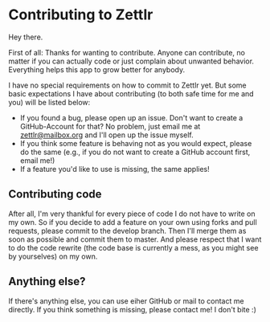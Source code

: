 # Contributing to Zettlr

Hey there.

First of all: Thanks for wanting to contribute. Anyone can contribute, no matter if you can actually code or just complain about unwanted behavior. Everything helps this app to grow better for anybody.

I have no special requirements on how to commit to Zettlr yet. But some basic expectations I have about contributing (to both safe time for me and you) will be listed below:

* If you found a bug, please open up an issue. Don't want to create a GitHub-Account for that? No problem, just email me at zettlr@mailbox.org and I'll open up the issue myself.
* If you think some feature is behaving not as you would expect, please do the same (e.g., if you do not want to create a GitHub account first, email me!)
* If a feature you'd like to use is missing, the same applies!

## Contributing code

After all, I'm very thankful for every piece of code I do not have to write on my own. So if you decide to add a feature on your own using forks and pull requests, please commit to the develop branch. Then I'll merge them as soon as possible and commit them to master. And please respect that I want to do the code rewrite (the code base is currently a mess, as you might see by yourselves) on my own.

## Anything else?

If there's anything else, you can use eiher GitHub or mail to contact me directly. If you think something is missing, please contact me! I don't bite :)
